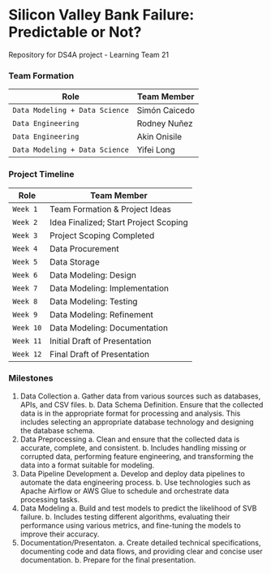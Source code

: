 # Silicon Valley Bank Failure: Predictable or Not?
Repository for DS4A project - Learning Team 21

### Team Formation
|Role|Team Member|
|-------------------------------|-----------------------------|
|`Data Modeling + Data Science`|Simón Caicedo|
|`Data Engineering`|Rodney Nuñez|
|`Data Engineering`|Akin Onisile|
|`Data Modeling + Data Science`|Yifei Long|

### Project Timeline
|Role|Team Member|
|-------------------------------|-----------------------------|
|`Week 1`|Team Formation & Project Ideas|
|`Week 2`|Idea Finalized; Start Project Scoping|
|`Week 3`|Project Scoping Completed|
|`Week 4`|Data Procurement|
|`Week 5`|Data Storage|
|`Week 6`|Data Modeling: Design|
|`Week 7`|Data Modeling: Implementation|
|`Week 8`|Data Modeling: Testing|
|`Week 9`|Data Modeling: Refinement|
|`Week 10`|Data Modeling: Documentation|
|`Week 11`|Initial Draft of Presentation|
|`Week 12`|Final Draft of Presentation|

### Milestones
1. Data Collection
a. Gather data from various sources such as databases, APIs, and CSV files.
b. Data Schema Definition. Ensure that the collected data is in the appropriate format for processing and analysis. This includes selecting an appropriate database technology and designing the database schema.
2. Data Preprocessing
a. Clean and ensure that the collected data is accurate, complete, and consistent.
b. Includes handling missing or corrupted data, performing feature engineering, and transforming the data into a format suitable for modeling.
3. Data Pipeline Development
a. Develop and deploy data pipelines to automate the data engineering process.
b. Use technologies such as Apache Airflow or AWS Glue to schedule and orchestrate data processing tasks.
4. Data Modeling
a.  Build and test models to predict the likelihood of SVB failure.
b. Includes testing different algorithms, evaluating their performance using various metrics, and fine-tuning the models to improve their accuracy.
5. Documentation/Presentaton.
a. Create detailed technical specifications, documenting code and data flows, and providing clear and concise user documentation.
b. Prepare for the final presentation.
